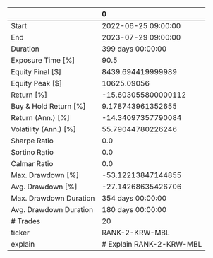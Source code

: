 |                        | 0                        |
|:-----------------------|:-------------------------|
| Start                  | 2022-06-25 09:00:00      |
| End                    | 2023-07-29 09:00:00      |
| Duration               | 399 days 00:00:00        |
| Exposure Time [%]      | 90.5                     |
| Equity Final [$]       | 8439.694419999989        |
| Equity Peak [$]        | 10625.09056              |
| Return [%]             | -15.603055800000112      |
| Buy & Hold Return [%]  | 9.178743961352655        |
| Return (Ann.) [%]      | -14.34097357790084       |
| Volatility (Ann.) [%]  | 55.79044780226246        |
| Sharpe Ratio           | 0.0                      |
| Sortino Ratio          | 0.0                      |
| Calmar Ratio           | 0.0                      |
| Max. Drawdown [%]      | -53.12213847144855       |
| Avg. Drawdown [%]      | -27.14268635426706       |
| Max. Drawdown Duration | 354 days 00:00:00        |
| Avg. Drawdown Duration | 180 days 00:00:00        |
| # Trades               | 20                       |
| ticker                 | RANK-2-KRW-MBL           |
| explain                | # Explain RANK-2-KRW-MBL |